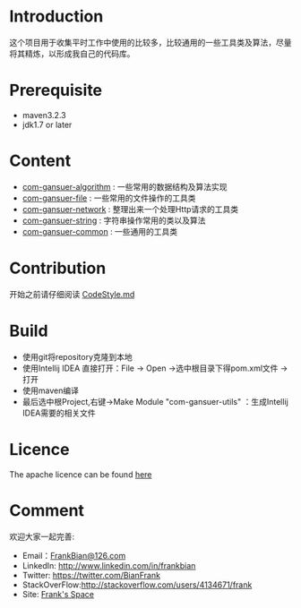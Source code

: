 

# Introduction

这个项目用于收集平时工作中使用的比较多，比较通用的一些工具类及算法，尽量将其精炼，以形成我自己的代码库。

# Prerequisite

* maven3.2.3
* jdk1.7 or later

# Content 
+ [com-gansuer-algorithm](https://github.com/FrankBian/Java-Utils-Collection/blob/master/com-gansuer-algorithm) : 一些常用的数据结构及算法实现  
+ [com-gansuer-file](https://github.com/FrankBian/Java-Utils-Collection/blob/master/com-gansuer-file) : 一些常用的文件操作的工具类
+ [com-gansuer-network](https://github.com/FrankBian/Java-Utils-Collection/blob/master/com-gansuer-network) : 整理出来一个处理Http请求的工具类
+ [com-gansuer-string](https://github.com/FrankBian/Java-Utils-Collection/blob/master/com-gansuer-string) : 字符串操作常用的类以及算法 
+ [com-gansuer-common](https://github.com/FrankBian/Java-Utils-Collection/blob/master/com-gansuer-common) : 一些通用的工具类
 
# Contribution

开始之前请仔细阅读  [CodeStyle.md](https://github.com/FrankBian/Java-Utils-Collection/blob/master/CodeStyle.md) 

# Build

+ 使用git将repository克隆到本地
+ 使用Intellij IDEA 直接打开：File -> Open ->选中根目录下得pom.xml文件 -> 打开
+ 使用maven编译
+ 最后选中根Project,右键->Make Module "com-gansuer-utils" ：生成Intellij IDEA需要的相关文件

# Licence

The apache licence can be found [here](https://github.com/FrankBian/Java-Utils-Collection/blob/master/LICENSE.txt)  

# Comment 

欢迎大家一起完善:         
+ Email：FrankBian@126.com  
+ LinkedIn: <http://www.linkedin.com/in/frankbian>  
+ Twitter: <https://twitter.com/BianFrank>   
+ StackOverFlow:<http://stackoverflow.com/users/4134671/frank>   
+ Site: [Frank's Space](http://gansuer.com)   
   
 





